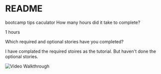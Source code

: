 # README
bootcamp tips caculator 
How many hours did it take to complete?

1 hours

Which required and optional stories have you completed?

I have complated the required stoires as the tutorial. But haven't done the optional stories. 

![Video Walkthrough](tipsgif.gif)
